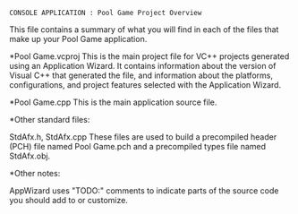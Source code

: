 
    CONSOLE APPLICATION : Pool Game Project Overview

This file contains a summary of what you will find in each of the files that
make up your Pool Game application.

*Pool Game.vcproj
    This is the main project file for VC++ projects generated using an Application Wizard.
    It contains information about the version of Visual C++ that generated the file, and
    information about the platforms, configurations, and project features selected with the
    Application Wizard.

*Pool Game.cpp
    This is the main application source file.


*Other standard files:

StdAfx.h, StdAfx.cpp
    These files are used to build a precompiled header (PCH) file
    named Pool Game.pch and a precompiled types file named StdAfx.obj.

*Other notes:

AppWizard uses "TODO:" comments to indicate parts of the source code you
should add to or customize.


